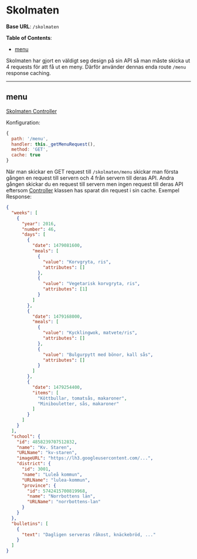 # Skolmaten

**Base URL**: `/skolmaten`

**Table of Contents**:

  - [menu](#menu)

Skolmaten har gjort en väldigt seg design på sin API så man måste skicka ut 4 requests för att få ut en meny. Därför använder dennas enda route `/menu` response caching.

---

## menu

[Skolmaten Controller](../../routes/skolmaten.ts) <br />

Konfiguration:

```js
{
  path: '/menu',
  handler: this._getMenuRequest(),
  method: 'GET',
  cache: true
}
```

När man skickar en GET request till `/skolmaten/menu` skickar man första gången en request till servern och 4 från servern till deras API. Andra gången skickar du en request till servern men ingen request till deras API eftersom [Controller](../controller/README.md) klassen has sparat din request i sin cache. Exempel Response:

```json
{
  "weeks": [
    {
      "year": 2016,
      "number": 46,
      "days": [
        {
          "date": 1479081600,
          "meals": [
            {
              "value": "Korvgryta, ris",
              "attributes": []
            },
            {
              "value": "Vegetarisk korvgryta, ris",
              "attributes": [1]
            }
          ]
        },
        {
          "date": 1479168000,
          "meals": [
            {
              "value": "Kycklingwok, matvete/ris",
              "attributes": []
            },
            {
              "value": "Bulgurpytt med bönor, kall sås",
              "attributes": []
            }
          ]
        },
        {
          "date": 1479254400,
          "items": [
            "Köttbullar, tomatsås, makaroner",
            "Minibouletter, sås, makaroner"
          ]
        }
      ]
    }
  ],
  "school": {
    "id": 4858239707512832,
    "name": "Kv. Staren",
    "URLName": "kv-staren",
    "imageURL": "https://lh3.googleusercontent.com/...",
    "district": {
      "id": 3001,
      "name": "Luleå kommun",
      "URLName": "lulea-kommun",
      "province": {
        "id": 5742415700819968,
        "name": "Norrbottens län",
        "URLName": "norrbottens-lan"
      }
    }
  },
  "bulletins": [
    {
      "text": "Dagligen serveras råkost, knäckebröd, ..."
    }
  ]
}
```
